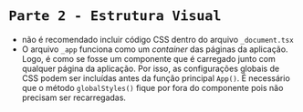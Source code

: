 # `Parte 2 - Estrutura Visual`

- não é recomendado incluir código CSS dentro do arquivo `_document.tsx`
- O arquivo `_app` funciona como um _container_ das páginas da aplicação. Logo, é como se fosse um componente que é carregado junto com qualquer página da aplicação. Por isso, as configurações globais de CSS podem ser incluídas antes da função principal `App()`. É necessário que o método `globalStyles()` fique por fora do componente pois não precisam ser recarregadas.
